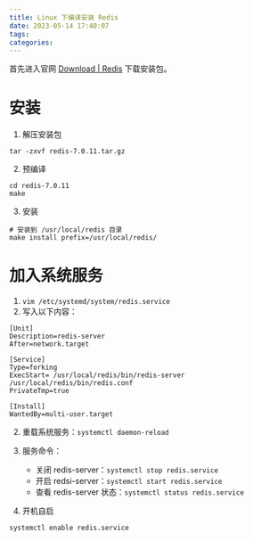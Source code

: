 ```yaml
---
title: Linux 下编译安装 Redis
date: 2023-05-14 17:40:07
tags:
categories:
---
```


首先进入官网 [Download | Redis](https://redis.io/download/) 下载安装包。

<!--more-->

# 安装

1. 解压安装包

```shell
tar -zxvf redis-7.0.11.tar.gz
```

2. 预编译

```shell
cd redis-7.0.11
make
```

3. 安装

```shell
# 安装到 /usr/local/redis 目录
make install prefix=/usr/local/redis/
```

# 加入系统服务

1. `vim /etc/systemd/system/redis.service`
2. 写入以下内容：

```
[Unit]
Description=redis-server
After=network.target

[Service]
Type=forking
ExecStart= /usr/local/redis/bin/redis-server /usr/local/redis/bin/redis.conf
PrivateTmp=true

[Install]
WantedBy=multi-user.target
```

2. 重载系统服务：`systemctl daemon-reload`

3. 服务命令：

    - 关闭 redis-server：`systemctl stop redis.service`
    - 开启 redsi-server：`systemctl start redis.service`
    - 查看 redis-server 状态：`systemctl status redis.service`

4. 开机自启

```shell
systemctl enable redis.service 
```